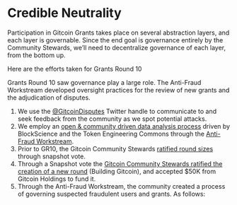 # Credible Neutrality



Participation in Gitcoin Grants takes place on several abstraction layers, and each layer is governable. Since the end goal is governance entirely by the Community Stewards, we’ll need to decentralize governance of each layer, from the bottom up.

Here are the efforts taken for Grants Round 10

Grants Round 10 saw governance play a large role. The Anti-Fraud Workstream developed oversight practices for the review of new grants and the adjudication of disputes.

1. We use the [@GitcoinDisputes](https://twitter.com/GitcoinDisputes) Twitter handle to communicate to and seek feedback from the community as we spot potential attacks.
2. We employ an [open & community driven data analysis process](https://twitter.com/tecmns/status/1371451763820171270) driven by BlockScience and the Token Engineering Commons through the [Anti-Fraud Workstream](https://gov.gitcoin.co/t/workstream-anti-fraud-workstream-assemble/158).
3. Prior to GR10, the Gitcoin Community Stewards [ratified round sizes](https://snapshot.org/#/gitcoindao.eth/proposal/QmRbuBUX7vtNhYwYqYG3Jd4LqaRXVM8qDgjNojGEAzJdnH) through snapshot vote.
4. Through a Snapshot vote the [Gitcoin Community Stewards ratified the creation of a new round](https://snapshot.org/#/gitcoindao.eth/proposal/QmZTskr6yb4tSF7Jnnvd5a2YsuJJBDveEv4hbK6QJM83SB) \(Building Gitcoin\), and accepted $50K from Gitcoin Holdings to fund it.
5. Through the Anti-Fraud Workstream, the community created a process of governing suspected fraudulent users and grants. As follows:

